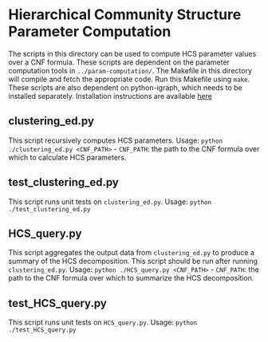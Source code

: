 # Hierarchical Community Structure Parameter Computation
The scripts in this directory can be used to compute HCS parameter values over a CNF formula.
These scripts are dependent on the parameter computation tools in `../param-computation/`. The Makefile in this directory will compile and fetch the appropriate code. Run this Makefile using `make`.
These scripts are also dependent on python-igraph, which needs to be installed separately. Installation instructions are available [here](https://igraph.org/python/)

## clustering_ed.py
This script recursively computes HCS parameters.
Usage: `python ./clustering_ed.py <CNF_PATH>`
	- `CNF_PATH`: the path to the CNF formula over which to calculate HCS parameters.

## test_clustering_ed.py
This script runs unit tests on `clustering_ed.py`.
Usage: `python ./test_clustering_ed.py`

## HCS_query.py
This script aggregates the output data from `clustering_ed.py` to produce a summary of the HCS decomposition.
This script should be run after running `clustering_ed.py`.
Usage: `python ./HCS_query.py <CNF_PATH>`
	- `CNF_PATH`: the path to the CNF formula over which to summarize the HCS decomposition.

## test_HCS_query.py
This script runs unit tests on `HCS_query.py`.
Usage: `python ./test_HCS_query.py`
